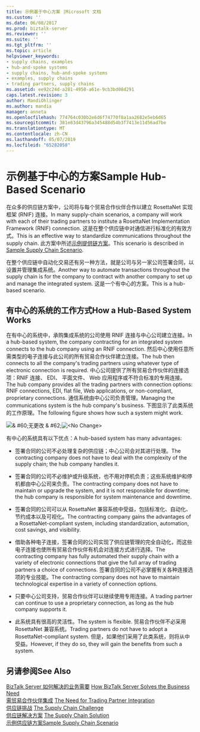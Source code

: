 ```yaml
---
title: 示例基于中心方案 |Microsoft 文档
ms.custom: ''
ms.date: 06/08/2017
ms.prod: biztalk-server
ms.reviewer: ''
ms.suite: ''
ms.tgt_pltfrm: ''
ms.topic: article
helpviewer_keywords:
- supply chains, examples
- hub-and-spoke systems
- supply chains, hub-and-spoke systems
- examples, supply chains
- trading partners, supply chains
ms.assetid: ee92c24d-a281-4950-a61e-9cb3bd08d291
caps.latest.revision: 3
author: MandiOhlinger
ms.author: mandia
manager: anneta
ms.openlocfilehash: 774764c030b2e6d6f74770f8a1aa2682e5eb6d65
ms.sourcegitcommit: 381e83d43796a345488d54b3f7413e11d56ad7be
ms.translationtype: MT
ms.contentlocale: zh-CN
ms.lasthandoff: 05/07/2019
ms.locfileid: "65282058"
---
```

# <a name="sample-hub-based-scenario"></a><span data-ttu-id="4717b-102">示例基于中心的方案</span><span class="sxs-lookup"><span data-stu-id="4717b-102">Sample Hub-Based Scenario</span></span>
<span data-ttu-id="4717b-103">在众多的供应链方案中，公司将与每个贸易合作伙伴合作以建立 RosettaNet 实现框架 (RNIF) 连接。</span><span class="sxs-lookup"><span data-stu-id="4717b-103">In many supply-chain scenarios, a company will work with each of their trading partners to institute a RosettaNet Implementation Framework (RNIF) connection.</span></span> <span data-ttu-id="4717b-104">这是在整个供应链中对通信进行标准化的有效方式。</span><span class="sxs-lookup"><span data-stu-id="4717b-104">This is an effective way to standardize communications throughout the supply chain.</span></span> <span data-ttu-id="4717b-105">此方案中所述[示例提供链方案](../../adapters-and-accelerators/accelerator-rosettanet/sample-supply-chain-scenario.md)。</span><span class="sxs-lookup"><span data-stu-id="4717b-105">This scenario is described in [Sample Supply Chain Scenario](../../adapters-and-accelerators/accelerator-rosettanet/sample-supply-chain-scenario.md).</span></span>  
  
 <span data-ttu-id="4717b-106">在整个供应链中自动化交易还有另一种方法，就是公司与另一家公司签署合同，以设置并管理集成系统。</span><span class="sxs-lookup"><span data-stu-id="4717b-106">Another way to automate transactions throughout the supply chain is for the company to contract with another company to set up and manage the integrated system.</span></span> <span data-ttu-id="4717b-107">这是一个有中心的方案。</span><span class="sxs-lookup"><span data-stu-id="4717b-107">This is a hub-based scenario.</span></span>  
  
## <a name="how-a-hub-based-system-works"></a><span data-ttu-id="4717b-108">有中心的系统的工作方式</span><span class="sxs-lookup"><span data-stu-id="4717b-108">How a Hub-Based System Works</span></span>  
 <span data-ttu-id="4717b-109">在有中心的系统中，承购集成系统的公司使用 RNIF 连接与中心公司建立连接。</span><span class="sxs-lookup"><span data-stu-id="4717b-109">In a hub-based system, the company contracting for an integrated system connects to the hub company using an RNIF connection.</span></span> <span data-ttu-id="4717b-110">然后中心使用任意所需类型的电子连接与此公司的所有贸易合作伙伴建立连接。</span><span class="sxs-lookup"><span data-stu-id="4717b-110">The hub then connects to all the company's trading partners using whatever type of electronic connection is required.</span></span> <span data-ttu-id="4717b-111">中心公司提供了所有贸易合作伙伴的连接选项：RNIF 连接、 EDI、 平面文件、 Web 应用程序或不符合标准的专用连接。</span><span class="sxs-lookup"><span data-stu-id="4717b-111">The hub company provides all the trading partners with connection options: RNIF connections, EDI, flat file, Web applications, or non-compliant, proprietary connections.</span></span> <span data-ttu-id="4717b-112">通信系统由中心公司负责管理。</span><span class="sxs-lookup"><span data-stu-id="4717b-112">Managing the communications system is the hub company's business.</span></span> <span data-ttu-id="4717b-113">下图显示了此类系统的工作原理。</span><span class="sxs-lookup"><span data-stu-id="4717b-113">The following figure shows how such a system might work.</span></span>  
  
 <span data-ttu-id="4717b-114">![& #60;无更改 & #62;](../../adapters-and-accelerators/accelerator-rosettanet/media/hub-based-scenario.gif "Hub_Based_Scenario")</span><span class="sxs-lookup"><span data-stu-id="4717b-114">![&#60;No Change&#62;](../../adapters-and-accelerators/accelerator-rosettanet/media/hub-based-scenario.gif "Hub_Based_Scenario")</span></span>  
  
 <span data-ttu-id="4717b-115">有中心的系统具有以下优点：</span><span class="sxs-lookup"><span data-stu-id="4717b-115">A hub-based system has many advantages:</span></span>  
  
-   <span data-ttu-id="4717b-116">签署合同的公司不必处理复杂的供应链；中心公司会对其进行处理。</span><span class="sxs-lookup"><span data-stu-id="4717b-116">The contracting company does not have to deal with the complexity of the supply chain; the hub company handles it.</span></span>  
  
-   <span data-ttu-id="4717b-117">签署合同的公司不必维护或升级系统，也不用对停机负责；这些系统维护和停机都由中心公司来负责。</span><span class="sxs-lookup"><span data-stu-id="4717b-117">The contracting company does not have to maintain or upgrade the system, and it is not responsible for downtime; the hub company is responsible for system maintenance and downtime.</span></span>  
  
-   <span data-ttu-id="4717b-118">签署合同的公司可以从 RosettaNet 兼容系统中受益，包括标准化、自动化、节约成本以及可视化。</span><span class="sxs-lookup"><span data-stu-id="4717b-118">The contracting company gains the advantages of a RosettaNet-compliant system, including standardization, automation, cost savings, and visibility.</span></span>  
  
-   <span data-ttu-id="4717b-119">借助各种电子连接，签署合同的公司实现了供应链管理的完全自动化，而这些电子连接也使所有贸易合作伙伴有机会对连接方式进行选择。</span><span class="sxs-lookup"><span data-stu-id="4717b-119">The contracting company has fully automated their supply chain with a variety of electronic connections that give the full array of trading partners a choice of connections.</span></span> <span data-ttu-id="4717b-120">签署合同的公司不必掌握有关各种连接选项的专业技能。</span><span class="sxs-lookup"><span data-stu-id="4717b-120">The contracting company does not have to maintain technological expertise in a variety of connection options.</span></span>  
  
-   <span data-ttu-id="4717b-121">只要中心公司支持，贸易合作伙伴可以继续使用专用连接。</span><span class="sxs-lookup"><span data-stu-id="4717b-121">A trading partner can continue to use a proprietary connection, as long as the hub company supports it.</span></span>  
  
-   <span data-ttu-id="4717b-122">此系统具有很高的灵活性。</span><span class="sxs-lookup"><span data-stu-id="4717b-122">The system is flexible.</span></span> <span data-ttu-id="4717b-123">贸易合作伙伴不必采用 RosettaNet 兼容系统。</span><span class="sxs-lookup"><span data-stu-id="4717b-123">Trading partners do not have to adopt a RosettaNet-compliant system.</span></span> <span data-ttu-id="4717b-124">但是，如果他们采用了此类系统，则将从中受益。</span><span class="sxs-lookup"><span data-stu-id="4717b-124">However, if they do so, they will gain the benefits from such a system.</span></span>  
  
## <a name="see-also"></a><span data-ttu-id="4717b-125">另请参阅</span><span class="sxs-lookup"><span data-stu-id="4717b-125">See Also</span></span>  
 <span data-ttu-id="4717b-126">[BizTalk Server 如何解决的业务需要](../../adapters-and-accelerators/accelerator-rosettanet/how-biztalk-server-solves-the-business-need1.md) </span><span class="sxs-lookup"><span data-stu-id="4717b-126">[How BizTalk Server Solves the Business Need](../../adapters-and-accelerators/accelerator-rosettanet/how-biztalk-server-solves-the-business-need1.md) </span></span>  
 <span data-ttu-id="4717b-127">[需贸易合作伙伴集成](../../adapters-and-accelerators/accelerator-rosettanet/the-need-for-trading-partner-integration.md) </span><span class="sxs-lookup"><span data-stu-id="4717b-127">[The Need for Trading Partner Integration](../../adapters-and-accelerators/accelerator-rosettanet/the-need-for-trading-partner-integration.md) </span></span>  
 <span data-ttu-id="4717b-128">[供应链挑战](../../adapters-and-accelerators/accelerator-rosettanet/the-supply-chain-challenge.md) </span><span class="sxs-lookup"><span data-stu-id="4717b-128">[The Supply Chain Challenge](../../adapters-and-accelerators/accelerator-rosettanet/the-supply-chain-challenge.md) </span></span>  
 <span data-ttu-id="4717b-129">[供应链解决方案](../../adapters-and-accelerators/accelerator-rosettanet/the-supply-chain-solution.md) </span><span class="sxs-lookup"><span data-stu-id="4717b-129">[The Supply Chain Solution](../../adapters-and-accelerators/accelerator-rosettanet/the-supply-chain-solution.md) </span></span>  
 [<span data-ttu-id="4717b-130">示例供应链方案</span><span class="sxs-lookup"><span data-stu-id="4717b-130">Sample Supply Chain Scenario</span></span>](../../adapters-and-accelerators/accelerator-rosettanet/sample-supply-chain-scenario.md)